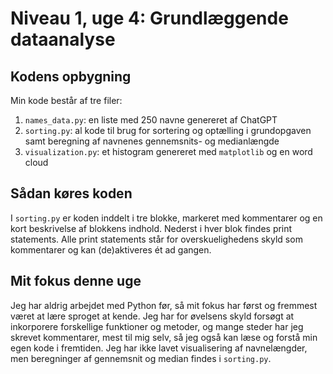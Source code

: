 # Niveau 1, uge 4: Grundlæggende dataanalyse

## Kodens opbygning
Min kode består af tre filer:
1. `names_data.py`: en liste med 250 navne genereret af ChatGPT
2. `sorting.py`: al kode til brug for sortering og optælling i grundopgaven samt beregning af navnenes gennemsnits- og medianlængde
3. `visualization.py`: et histogram genereret med `matplotlib` og en word cloud

## Sådan køres koden
I `sorting.py` er koden inddelt i tre blokke, markeret med kommentarer og en kort beskrivelse af blokkens indhold. Nederst i hver blok findes print statements. Alle print statements står for overskuelighedens skyld som kommentarer og kan (de)aktiveres ét ad gangen.

## Mit fokus denne uge
Jeg har aldrig arbejdet med Python før, så mit fokus har først og fremmest været at lære sproget at kende. Jeg har for øvelsens skyld forsøgt at inkorporere forskellige funktioner og metoder, og mange steder har jeg skrevet kommentarer, mest til mig selv, så jeg også kan læse og forstå min egen kode i fremtiden.
Jeg har ikke lavet visualisering af navnelængder, men beregninger af gennemsnit og median findes i `sorting.py`.
